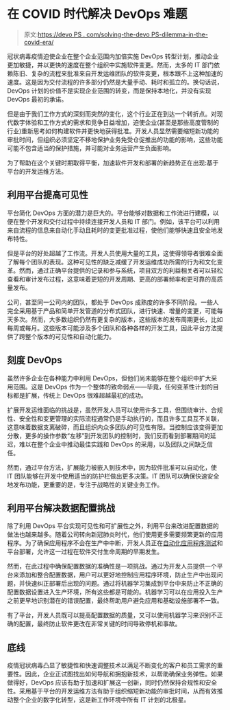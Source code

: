 # 在 COVID 时代解决 DevOps 难题

> 原文:[https://devo PS . com/solving-the-devo PS-dilemma-in-the-covid-era/](https://devops.com/solving-the-devops-dilemma-in-the-covid-era/)

冠状病毒疫情迫使企业在整个企业范围内加倍实施 DevOps 转型计划，推动企业更加敏捷，并以更快的速度在整个组织中实施软件变更。然而，太多的 IT 部门依赖陈旧、复杂的流程来批准来自开发运维团队的软件变更，根本跟不上这种加速的速度。这是因为交付流程的许多部分仍然是大量手动、耗时和孤立的。换句话说，DevOps 计划的价值不是实现企业范围的转变，而是保持本地化，并没有实现 DevOps 最初的承诺。

但是由于我们工作方式的深刻而突然的变化，这个行业正在到达一个转折点。对现代数字体验和工作方式的需求和竞争日益增加，迫使企业(甚至是那些高度管制的行业)重新思考如何构建软件并更快地获得批准。开发人员显然需要缩短新功能的审批时间，但组织必须坚定不移地保护业务免受仓促推出的功能的影响，这些功能可能不包含适当的保护措施，并可能对业务运营产生负面影响。

为了帮助在这个关键时期取得平衡，加速软件开发和部署的新趋势正在出现:基于平台的开发运维方法。

## 利用平台提高可见性

平台简化 DevOps 方面的潜力是巨大的。平台能够对数据和工作流进行建模，以便在整个开发和交付过程中持续连接开发人员和 IT 部门。例如，该平台可以利用来自流程的信息来自动化手动且耗时的变更批准过程，使他们能够快速且安全地发布特性。

但是平台的好处超越了工作流。开发人员使用大量的工具，这使得领导者很难全面了解每个团队的表现。这种可见性的缺乏减缓了开发运维成功所需的行为和文化变革。然而，通过正确平台提供的记录和参与系统，项目双方的利益相关者可以轻松查看和审计发布过程，这意味着更短的开发周期、更高的部署频率和更可靠的高质量发布。

公司，甚至同一公司内的团队，都处于 DevOps 成熟度的许多不同阶段。一些人完全采用基于产品和简单开发管道的分布式团队，进行快速、增量的变更，可能每天多次。然而，大多数组织仍然有更复杂的版本，这些版本的发布周期更长，比如每周或每月。这些版本可能涉及多个团队和各种各样的开发工具，因此平台方法提供了跨整个版本的可见性和自动化能力。

## 刻度 DevOps

虽然许多企业在各种能力中利用 DevOps，但他们尚未能够在整个组织中扩大采用范围。这是 DevOps 作为一个整体的致命弱点——毕竟，任何变革性计划的目标都是扩展，传统上 DevOps 很难超越最初的成功。

扩展开发运维面临的挑战是，虽然开发人员可以使用许多工具，但围绕审计、合规性、安全性和变更管理的实际流程通常仍是手动执行的，而且许多工具互不关联，这意味着数据支离破碎，而且组织内众多团队的可见性有限。当控制应该变得更加分散，更多的操作参数“左移”到开发团队的控制时，我们反而看到部署期间的延迟，难以在整个企业中推动最佳实践和 DevOps 的采用，以及团队之间缺乏信任。

然而，通过平台方法，扩展能力被嵌入到技术中，因为软件批准可以自动化，使 IT 团队能够在开发中使用适当的防护栏做出更多决策。IT 团队可以确保快速安全地发布功能，更重要的是，专注于战略性的关键业务工作。

## 利用平台解决数据配置挑战

除了利用 DevOps 平台实现可见性和可扩展性之外，利用平台来改进配置数据的做法也越来越多。随着公司转向新冠肺炎时代，他们使用更多需要频繁更新的应用程序。为了确保应用程序不会在生产中中断，开发人员正在[自动化应用程序测试](https://devops.com/devops-places-software-testing-in-the-crosshairs/)和平台部署，允许这一过程在软件交付生命周期的早期发生。

然而，在此过程中确保配置数据的准确性是一项挑战。通过为开发人员提供一个平台来添加和整合配置数据，用户可以更好地控制应用程序环境，防止生产中出现问题，并快速纠正部署后出现的问题。通过将机器学习集成到平台中来防止不正确的配置数据设置进入生产环境，所有这些都是可能的。机器学习可以在应用投入生产之前更早地识别潜在的错误配置，最终帮助用户避免应用和基础设施部署不一致。

有了平台，开发人员既可以提高配置数据的质量，又可以使用机器学习来识别不正确的配置，最终防止软件更改在非常关键的时间导致停机和事故。

## 底线

疫情冠状病毒凸显了敏捷性和快速调整技术以满足不断变化的客户和员工需求的重要性。因此，企业正试图找出如何导航和拥抱新技术，以帮助确保业务弹性。如果做得好，DevOps 应该有助于加速和扩展这一创新，同时仍然保持合规性和安全性。采用基于平台的开发运维方法有助于组织缩短新功能的审批时间，从而有效推动整个企业的数字化转型，这是新工作环境中所有 IT 计划的北极星。